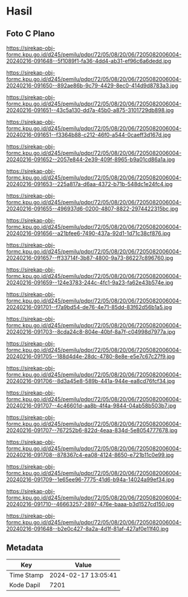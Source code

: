 # Hasil

## Foto C Plano

https://sirekap-obj-formc.kpu.go.id/d245/pemilu/pdpr/72/05/08/20/06/7205082006004-20240216-091648--5f1089f1-fa36-4dd4-ab31-ef96c6a6dedd.jpg

https://sirekap-obj-formc.kpu.go.id/d245/pemilu/pdpr/72/05/08/20/06/7205082006004-20240216-091650--892ae86b-9c79-4429-8ec0-414d9d8783a3.jpg

https://sirekap-obj-formc.kpu.go.id/d245/pemilu/pdpr/72/05/08/20/06/7205082006004-20240216-091651--43c5a130-dd7a-45b0-a875-3101729db898.jpg

https://sirekap-obj-formc.kpu.go.id/d245/pemilu/pdpr/72/05/08/20/06/7205082006004-20240216-091651--f3364b88-c212-46f0-a544-0caeff3d167d.jpg

https://sirekap-obj-formc.kpu.go.id/d245/pemilu/pdpr/72/05/08/20/06/7205082006004-20240216-091652--2057e844-2e39-409f-8965-b9a01cd86a1a.jpg

https://sirekap-obj-formc.kpu.go.id/d245/pemilu/pdpr/72/05/08/20/06/7205082006004-20240216-091653--225a817a-d6aa-4372-b71b-548dc1e24fc4.jpg

https://sirekap-obj-formc.kpu.go.id/d245/pemilu/pdpr/72/05/08/20/06/7205082006004-20240216-091655--496937d6-0200-4807-8822-2974422315bc.jpg

https://sirekap-obj-formc.kpu.go.id/d245/pemilu/pdpr/72/05/08/20/06/7205082006004-20240216-091656--a21bfee6-7490-437a-92d1-1d71c38cf876.jpg

https://sirekap-obj-formc.kpu.go.id/d245/pemilu/pdpr/72/05/08/20/06/7205082006004-20240216-091657--ff33714f-3b87-4800-9a73-86227c896760.jpg

https://sirekap-obj-formc.kpu.go.id/d245/pemilu/pdpr/72/05/08/20/06/7205082006004-20240216-091659--124e3783-244c-4fc1-9a23-fa62e43b574e.jpg

https://sirekap-obj-formc.kpu.go.id/d245/pemilu/pdpr/72/05/08/20/06/7205082006004-20240216-091701--f7a9bd54-de76-4e71-85dd-83f62d56b1a5.jpg

https://sirekap-obj-formc.kpu.go.id/d245/pemilu/pdpr/72/05/08/20/06/7205082006004-20240216-091703--8cda24c8-804e-40bf-8a7f-c04998d7977a.jpg

https://sirekap-obj-formc.kpu.go.id/d245/pemilu/pdpr/72/05/08/20/06/7205082006004-20240216-091705--188d4d4e-28dc-4780-8e8e-e5e7c67c27f9.jpg

https://sirekap-obj-formc.kpu.go.id/d245/pemilu/pdpr/72/05/08/20/06/7205082006004-20240216-091706--8d3a45e8-589b-441a-944e-ea8cd76fcf34.jpg

https://sirekap-obj-formc.kpu.go.id/d245/pemilu/pdpr/72/05/08/20/06/7205082006004-20240216-091707--4c46601d-aa8b-4f4a-9844-04ab58b503b7.jpg

https://sirekap-obj-formc.kpu.go.id/d245/pemilu/pdpr/72/05/08/20/06/7205082006004-20240216-091707--767252b6-822d-4eaa-834d-5e8054777678.jpg

https://sirekap-obj-formc.kpu.go.id/d245/pemilu/pdpr/72/05/08/20/06/7205082006004-20240216-091708--878367c4-ea08-4124-8650-e721b11c0e99.jpg

https://sirekap-obj-formc.kpu.go.id/d245/pemilu/pdpr/72/05/08/20/06/7205082006004-20240216-091709--1e65ee96-7775-41d6-b94a-14024a99ef34.jpg

https://sirekap-obj-formc.kpu.go.id/d245/pemilu/pdpr/72/05/08/20/06/7205082006004-20240216-091710--46663257-2897-476e-baaa-b3d1527cd150.jpg

https://sirekap-obj-formc.kpu.go.id/d245/pemilu/pdpr/72/05/08/20/06/7205082006004-20240216-091648--b2e0c427-8a2a-4d1f-81af-427af0e11f40.jpg


## Metadata

| Key        | Value               |
| ---------- | ------------------- |
| Time Stamp | 2024-02-17 13:05:41 |
| Kode Dapil | 7201                |




